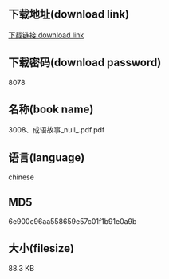 ## 下载地址(download link)
[下载链接 download link](https://voluble-croquembouche-d321dc.netlify.app/?s=3008%E3%80%81%E6%88%90%E8%AF%AD%E6%95%85%E4%BA%8B_null_.pdf)

## 下载密码(download password)
8078

## 名称(book name)
3008、成语故事_null_.pdf.pdf

## 语言(language)
chinese

## MD5
6e900c96aa558659e57c01f1b91e0a9b

## 大小(filesize)
88.3 KB
